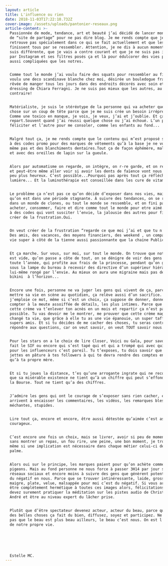 ```yaml
---
layout: article
title: L'influence ou rien
date: 2018-11-03T17:22:10.732Z
cover-image: /assets/uploads/pantonier-reseaux.png
article-content: >-
  Passionnée de mode, tendance, art et beauté j’ai décidé de lancer mon projet
  de “site de partage” pour ne pas dire blog. Je me rends compte que je ne me
  retrouve pas spécialement dans ce qui se fait actuellement et que les contenus
  finissent tous par se ressembler. Attention, je ne dis à aucun moment que je
  suis différente, que je vais a contre courant et que je ne suis pas influencée
  par Instagram et ses filtres posés ça et là pour édulcorer des vies pourtant,
  aussi compliquées que les notres.


  Comme tout le monde j’ai voulu faire des squats pour ressembler au fit girls,
  voulu une deco scandinave blanche chez moi, désirée un bouledogue français ,
  rêvée de manger tous les jours dans des endroits décorés avec soin et avoir le
  dressing de Chiara Ferragni. Je ne suis pas mieux que les autres, au
  contraire!


  Matérialiste, je suis le stéréotype de la personne qui va acheter quelque
  chose sur un coup de tête parce que je me suis crée un besoin irrépressible.
  Comme une toxico en manque, je vois, je veux, j’ai et j’oublie. Et ça
  repart.Souvent quand j’ai reussi quelque chose ou j’ai échoué. L’un pour me
  féliciter et l’autre pour me consoler, comme les enfants au fond...


  Malgré tout ça, je me rends compte que le contenu qui m’est proposé se limite
  à des codes promo pour des marques de vêtements qu’à la base je ne voulais
  même pas et des blanchiments dentaires.Tout ça de façon éphémère, mal cadrée
  et avec des oreilles de lapin sur la gueule.


  Alors par automatisme on regarde, on intègre, on r-re garde, et on ré-intègre
  et peut-être même aller voir si avoir les dents de faïence vont nous rendre un
  peu plus heureux. C’est possible...Pourquoi pas après tout ça réfléchit la
  lumière... Et la luminothérapie est conseillée dans les cure de vitamine D.


  Le problème ça n’est pas ce qu’on décide d’exposer dans nos vies, mais surtout
  qu’on est dans une période stagnante. À suivre des tendances, on se retrouve
  dans un monde de clones, ou tout le monde se ressemble, et on fini par
  acheter, consommer, faire et dire comme tout le monde pour etre aimé. Répondre
  à des codes qui vont susciter l’envie, la jalousie des autres pour finalement
  créer de la frustration.Oui.


  On veut créer de la frustration “regarde ce que moi j’ai et que tu n’as pas”.
  Des amis, des vacances, des moyens financiers, des weekend , un compagnon, une
  vie super à côté de la tienne aussi passionnante que la chaine Public Sénat.


  Et ça marche. Sur vous, sur moi, sur tout le monde. On trouve que notre vie
  est vide, qu’on passe a côte de tout, on se dénigre de voir des gens bronzés
  toute l’année, qui profite aux frais de la princesse, pendant qu’on grille
  sous la lampe du bureau à recevoir des directive d’un supérieur hiérarchique
  lui-même rongé par l’envie. Au mieux on aura une migraine mais pas de trace de
  bikini  à l’horizon...


  Encore une fois, personne ne va juger les gens qui vivent de ça, parce que
  mettre sa vie en scène au quotidien, ça relève aussi d’un sacrifice. Oui
  j’emploie ce mot, même si c’est un choix, ça suppose de donner, donner sans
  compter à la meute assoiffée de détails, les plus intimes. Parce que dire que
  cette crème va t’enlever ton acnès en un mois et repartir ça n’est pas
  possible. Tu vas devoir me le montrer, me prouver que cette crème magique a
  changé ta vie, que grâce à elle tu as une vie épanouie, un super taff  et des
  supers amis. Et si tu décides de me cacher des choses, tu seras contrainte de
  répondre aux questions, car on veut savoir, on veut TOUT savoir nous.


  Pour les stars on a le choix de lire Closer, Voici ou Gala, pour savoir qui se
  fait le SIF ou encore qui s’est tapé qui et qui a trompé qui avec qui. Et bien
  pour les influenceurs c’est pareil. Tu t’exposes, tu dois savoir que tu te
  jettes en pâture à tes followers à qui te devra rendre des comptes encore plus
  qu’à ta propre mère. 


  Et si tu joues la distance, t’es qu’une arrogante ingrate qui ne reconnaît pas
  que sa misérable existence ne tient qu’à un chiffre qui peut s’effondrer comme
  la Bourse. Tout ne tient qu’a des chiffres. 


  J’admire les gens qui ont le courage de s’exposer sans rien cacher, et qui
  arrivent à encaisser les commentaires, les vidéos, les remarques blessantes,
  méchantes, stupides.


  Lire tout ça, encore et encore, être aussi détestée qu’aimée c’est assez
  courageux. 


  C’est encore une fois un choix, mais se livrer, avoir si peu de moment à soi,
  sans montrer un repas, un fou rire, une peine, une bon moment, je trouve que
  même si une implication est nécessaire dans chaque métier celui-ci décroche la
  palme. 


  Alors oui sur le principe, les marques paient pour qu’on achète comme des
  pigeons. Mais au fond personne ne nous force à passer 3H14 par jour sur nos
  réseaux sociaux et encore moins à suivre des gens que génèrent potentiellement
  du négatif en nous. Parce que se trouver intinéressante, laide, grosse,
  maigre, plate, velue, malsappée pour moi c’est du négatif. Si vous arrivez à
  être complètement hermétique à toutes ces images alors, félicitations. Vous
  devez surement pratiquer la méditation sur les pistes audio de Christophe
  André et être au niveau expert du lâcher prise.


  Plutôt que d’être spectateur devenez acteur, acteur du beau, parce que voir
  des belles choses ça fait du bien, diffusez, soyez et participez. Ne pensez
  pas que le beau est plus beau ailleurs, le beau c’est nous. On est l’influence
  de notre propre vie.






  Estelle MC.
---
```



